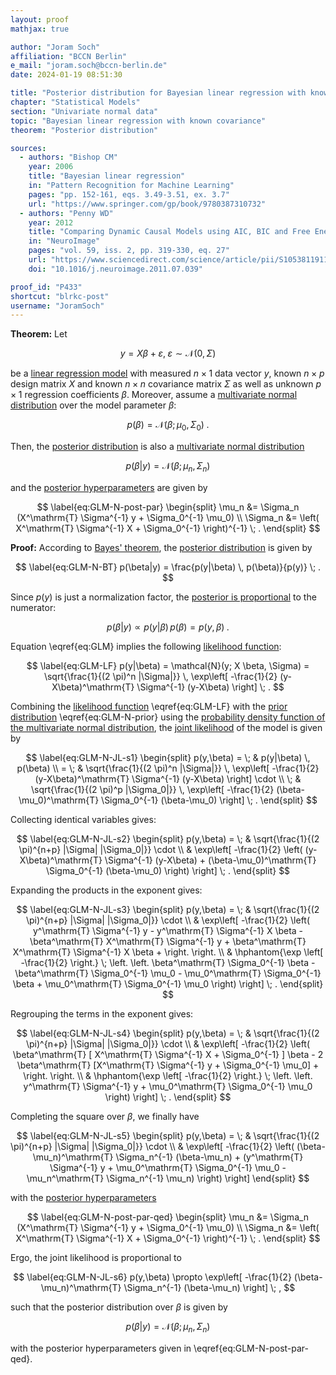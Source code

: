 ```yaml
---
layout: proof
mathjax: true

author: "Joram Soch"
affiliation: "BCCN Berlin"
e_mail: "joram.soch@bccn-berlin.de"
date: 2024-01-19 08:51:30

title: "Posterior distribution for Bayesian linear regression with known covariance"
chapter: "Statistical Models"
section: "Univariate normal data"
topic: "Bayesian linear regression with known covariance"
theorem: "Posterior distribution"

sources:
  - authors: "Bishop CM"
    year: 2006
    title: "Bayesian linear regression"
    in: "Pattern Recognition for Machine Learning"
    pages: "pp. 152-161, eqs. 3.49-3.51, ex. 3.7"
    url: "https://www.springer.com/gp/book/9780387310732"
  - authors: "Penny WD"
    year: 2012
    title: "Comparing Dynamic Causal Models using AIC, BIC and Free Energy"
    in: "NeuroImage"
    pages: "vol. 59, iss. 2, pp. 319-330, eq. 27"
    url: "https://www.sciencedirect.com/science/article/pii/S1053811911008160"
    doi: "10.1016/j.neuroimage.2011.07.039"

proof_id: "P433"
shortcut: "blrkc-post"
username: "JoramSoch"
---
```



**Theorem:** Let

$$ \label{eq:GLM}
y = X \beta + \varepsilon, \; \varepsilon \sim \mathcal{N}(0, \Sigma)
$$

be a [linear regression model](/D/mlr) with measured $n \times 1$ data vector $y$, known $n \times p$ design matrix $X$ and known $n \times n$ covariance matrix $\Sigma$ as well as unknown $p \times 1$ regression coefficients $\beta$. Moreover, assume a [multivariate normal distribution](/P/blrkc-prior) over the model parameter $\beta$:

$$ \label{eq:GLM-N-prior}
p(\beta) = \mathcal{N}(\beta; \mu_0, \Sigma_0) \; .
$$

Then, the [posterior distribution](/D/post) is also a [multivariate normal distribution](/D/mvn)

$$ \label{eq:GLM-N-post}
p(\beta|y) = \mathcal{N}(\beta; \mu_n, \Sigma_n)
$$

and the [posterior hyperparameters](/D/post) are given by

$$ \label{eq:GLM-N-post-par}
\begin{split}
\mu_n &= \Sigma_n (X^\mathrm{T} \Sigma^{-1} y + \Sigma_0^{-1} \mu_0) \\
\Sigma_n &= \left( X^\mathrm{T} \Sigma^{-1} X + \Sigma_0^{-1} \right)^{-1} \; .
\end{split}
$$


**Proof:** According to [Bayes' theorem](/P/bayes-th), the [posterior distribution](/D/post) is given by

$$ \label{eq:GLM-N-BT}
p(\beta|y) = \frac{p(y|\beta) \, p(\beta)}{p(y)} \; .
$$

Since $p(y)$ is just a normalization factor, the [posterior is proportional](/P/post-jl) to the numerator:

$$ \label{eq:GLM-N-post-JL}
p(\beta|y) \propto p(y|\beta) \, p(\beta) = p(y,\beta) \; .
$$

Equation \eqref{eq:GLM} implies the following [likelihood function](/D/lf):

$$ \label{eq:GLM-LF}
p(y|\beta) = \mathcal{N}(y; X \beta, \Sigma) = \sqrt{\frac{1}{(2 \pi)^n |\Sigma|}} \, \exp\left[ -\frac{1}{2} (y-X\beta)^\mathrm{T} \Sigma^{-1} (y-X\beta) \right] \; .
$$

Combining the [likelihood function](/D/lf) \eqref{eq:GLM-LF} with the [prior distribution](/D/prior) \eqref{eq:GLM-N-prior} using the [probability density function of the multivariate normal distribution](/P/mvn-pdf), the [joint likelihood](/D/jl) of the model is given by

$$ \label{eq:GLM-N-JL-s1}
\begin{split}
p(y,\beta) = \; & p(y|\beta) \, p(\beta) \\
= \; & \sqrt{\frac{1}{(2 \pi)^n |\Sigma|}} \, \exp\left[ -\frac{1}{2} (y-X\beta)^\mathrm{T} \Sigma^{-1} (y-X\beta) \right] \cdot \\
\; & \sqrt{\frac{1}{(2 \pi)^p |\Sigma_0|}} \, \exp\left[ -\frac{1}{2} (\beta-\mu_0)^\mathrm{T} \Sigma_0^{-1} (\beta-\mu_0) \right] \; .
\end{split}
$$

Collecting identical variables gives:

$$ \label{eq:GLM-N-JL-s2}
\begin{split}
p(y,\beta) = \; & \sqrt{\frac{1}{(2 \pi)^{n+p} |\Sigma| |\Sigma_0|}} \cdot \\
& \exp\left[ -\frac{1}{2} \left( (y-X\beta)^\mathrm{T} \Sigma^{-1} (y-X\beta) + (\beta-\mu_0)^\mathrm{T} \Sigma_0^{-1} (\beta-\mu_0) \right) \right] \; .
\end{split}
$$

Expanding the products in the exponent gives:

$$ \label{eq:GLM-N-JL-s3}
\begin{split}
p(y,\beta) = \; & \sqrt{\frac{1}{(2 \pi)^{n+p} |\Sigma| |\Sigma_0|}} \cdot \\
& \exp\left[ -\frac{1}{2} \left( y^\mathrm{T} \Sigma^{-1} y - y^\mathrm{T} \Sigma^{-1} X \beta - \beta^\mathrm{T} X^\mathrm{T} \Sigma^{-1} y + \beta^\mathrm{T} X^\mathrm{T} \Sigma^{-1} X \beta + \right. \right. \\
& \hphantom{\exp \left[ -\frac{1}{2} \right.} \; \left. \left. \beta^\mathrm{T} \Sigma_0^{-1} \beta - \beta^\mathrm{T} \Sigma_0^{-1} \mu_0 - \mu_0^\mathrm{T} \Sigma_0^{-1} \beta + \mu_0^\mathrm{T} \Sigma_0^{-1} \mu_0 \right) \right] \; .
\end{split}
$$

Regrouping the terms in the exponent gives:

$$ \label{eq:GLM-N-JL-s4}
\begin{split}
p(y,\beta) = \; & \sqrt{\frac{1}{(2 \pi)^{n+p} |\Sigma| |\Sigma_0|}} \cdot \\
& \exp\left[ -\frac{1}{2} \left( \beta^\mathrm{T} [ X^\mathrm{T} \Sigma^{-1} X + \Sigma_0^{-1} ] \beta - 2 \beta^\mathrm{T} [X^\mathrm{T} \Sigma^{-1} y + \Sigma_0^{-1} \mu_0] + \right. \right. \\
& \hphantom{\exp \left[ -\frac{1}{2} \right.} \; \left. \left. y^\mathrm{T} \Sigma^{-1} y + \mu_0^\mathrm{T} \Sigma_0^{-1} \mu_0 \right) \right] \; .
\end{split}
$$

Completing the square over $\beta$, we finally have

$$ \label{eq:GLM-N-JL-s5}
\begin{split}
p(y,\beta) = \; & \sqrt{\frac{1}{(2 \pi)^{n+p} |\Sigma| |\Sigma_0|}} \cdot \\
& \exp\left[ -\frac{1}{2} \left( (\beta-\mu_n)^\mathrm{T} \Sigma_n^{-1} (\beta-\mu_n) + (y^\mathrm{T} \Sigma^{-1} y + \mu_0^\mathrm{T} \Sigma_0^{-1} \mu_0 - \mu_n^\mathrm{T} \Sigma_n^{-1} \mu_n) \right) \right]
\end{split}
$$

with the [posterior hyperparameters](/D/post)

$$ \label{eq:GLM-N-post-par-qed}
\begin{split}
\mu_n &= \Sigma_n (X^\mathrm{T} \Sigma^{-1} y + \Sigma_0^{-1} \mu_0) \\
\Sigma_n &= \left( X^\mathrm{T} \Sigma^{-1} X + \Sigma_0^{-1} \right)^{-1} \; .
\end{split}
$$

Ergo, the joint likelihood is proportional to

$$ \label{eq:GLM-N-JL-s6}
p(y,\beta) \propto \exp\left[ -\frac{1}{2} (\beta-\mu_n)^\mathrm{T} \Sigma_n^{-1} (\beta-\mu_n) \right] \; ,
$$

such that the posterior distribution over $\beta$ is given by

$$ \label{eq:GLM-N-post-qed}
p(\beta|y) = \mathcal{N}(\beta; \mu_n, \Sigma_n)
$$

with the posterior hyperparameters given in \eqref{eq:GLM-N-post-par-qed}.
